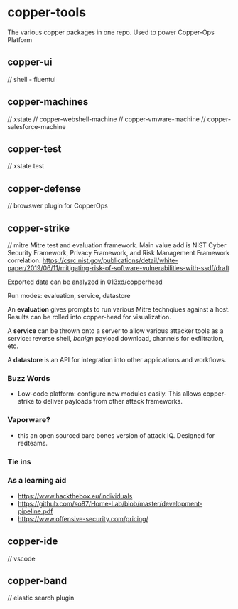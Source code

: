 # copper-tools
The various copper packages in one repo. Used to power Copper-Ops Platform

## copper-ui
// shell - fluentui

## copper-machines
// xstate
// copper-webshell-machine
// copper-vmware-machine
// copper-salesforce-machine

## copper-test
// xstate test

## copper-defense
// browswer plugin for CopperOps

## copper-strike
// mitre
Mitre test and evaluation framework. Main value add is NIST Cyber Security Framework, Privacy Framework, and Risk Management Framework correlation.
https://csrc.nist.gov/publications/detail/white-paper/2019/06/11/mitigating-risk-of-software-vulnerabilities-with-ssdf/draft

Exported data can be analyzed in 013xd/copperhead

Run modes: evaluation, service, datastore

An **evaluation** gives prompts to run various Mitre technqiues against a host. Results can be rolled into copper-head for visualization.

A **service** can be thrown onto a server to allow various attacker tools as a service: reverse shell, _benign_ payload download, channels for exfiltration, etc.

A **datastore** is an API for integration into other applications and workflows.

### Buzz Words

- Low-code platform: configure new modules easily. This allows copper-strike to deliver payloads from other attack frameworks.


### Vaporware?

- this an open sourced bare bones version of attack IQ. Designed for redteams.


### Tie ins

### As a learning aid
* https://www.hackthebox.eu/individuals
* https://github.com/so87/Home-Lab/blob/master/development-pipeline.pdf
* https://www.offensive-security.com/pricing/


## copper-ide
// vscode

## copper-band
// elastic search plugin
